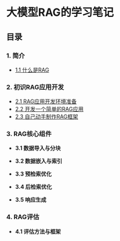 # 大模型RAG的学习笔记

## 目录

### 1. **简介**
* [1.1 什么是RAG](1.%E5%9F%BA%E7%A1%80%E6%A6%82%E5%BF%B5%E4%B8%8E%E5%8E%9F%E7%90%86/1.1%20%E4%BB%80%E4%B9%88%E6%98%AFRAG.md)
  
### 2. **初识RAG应用开发**
* [2.1 RAG应用开发环境准备](1.%E5%9F%BA%E7%A1%80%E6%A6%82%E5%BF%B5%E4%B8%8E%E5%8E%9F%E7%90%86/1.2%20RAG%E5%BA%94%E7%94%A8%E5%BC%80%E5%8F%91%E7%8E%AF%E5%A2%83%E5%87%86%E5%A4%87.md)
* [2.2 开发一个简单的RAG应用](1.基础概念与原理/简单RAG_SimpleRAG)
* [2.3 自己动手制作RAG框架](https://github.com/yilane/ragdev-project)
  
### 3. **RAG核心组件**
* **3.1 数据导入与分块**

* **3.2 数据嵌入与索引**

* **3.3 预检索优化**
  
* **3.4 后检索优化**
  
* **3.5 响应生成**
  
### 4. RAG评估
* **4.1 评估方法与框架**

